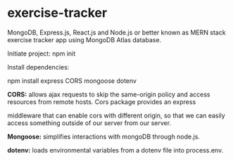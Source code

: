 # exercise-tracker

MongoDB, Express.js, React.js and Node.js or better known as MERN stack exercise tracker app using MongoDB Atlas database.

Initiate project: npm init 

Install dependencies:

npm install express CORS mongoose dotenv

**CORS:** allows ajax requests to skip the same-origin policy and access resources from remote hosts. Cors package provides an express 

middleware that can enable cors with different origin, so that we can easily access something outside of our server from our server.

**Mongoose:** simplifies interactions with mongoDB through node.js.

**dotenv:** loads environmental variables from a dotenv file into process.env.


